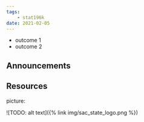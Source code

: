 ```yaml
---
tags:
    - stat196k
date: 2021-02-05
---
```


- outcome 1
- outcome 2

## Announcements

## Resources

picture:

![TODO: alt text]({% link img/sac_state_logo.png %})

